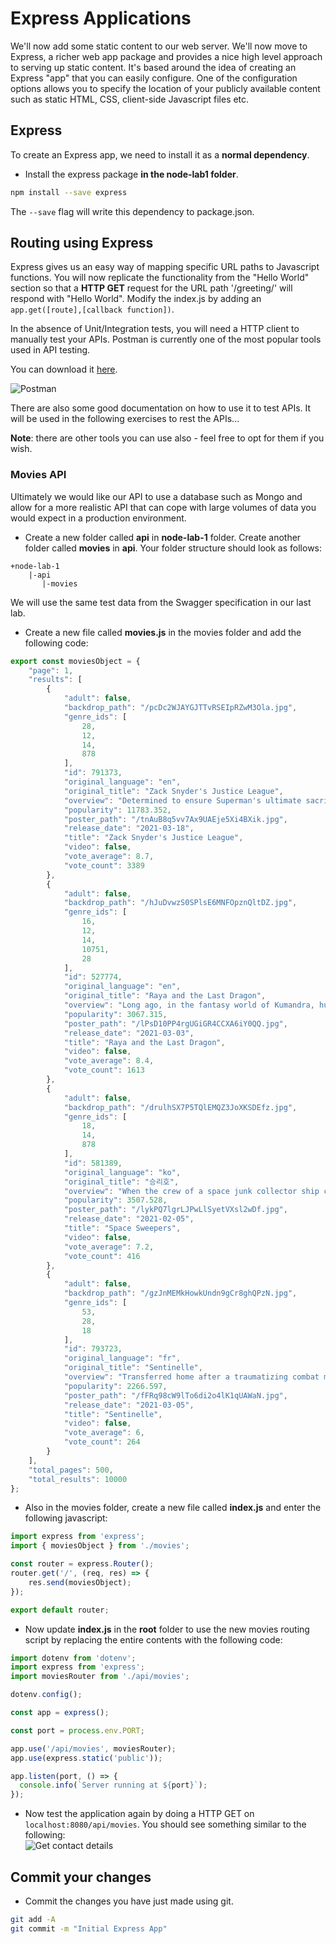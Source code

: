 # Express Applications

We'll now add some static content to our web server.  We'll now move to Express, a richer web app package and provides a nice high level approach to serving up static content. It's based around the idea of creating an Express "app" that you can easily configure. One of the configuration options allows you to specify the location of your publicly available content such as static HTML, CSS, client-side Javascript files etc.

## Express

To create an Express app, we need to install it as a **normal dependency**.

- Install the express package **in the node-lab1 folder**.

~~~bash
npm install --save express
~~~

The ``--save`` flag will write this dependency to package.json.

## Routing using Express

Express gives us an easy way of mapping specific URL paths to Javascript functions. You will now replicate the functionality from the "Hello World" section so that a **HTTP GET** request for the URL path  '/greeting/' will respond with "Hello World". Modify the index.js by adding an ``app.get([route],[callback function])``.

In the absence of Unit/Integration tests, you will need a HTTP client to manually test your APIs. Postman is currently one of the most popular tools used in API testing. 

You can download it [here](https://www.postman.com/).

![Postman](./img/postman.png)

There are also some good documentation on how to use it to test APIs. It will be used in the following exercises to rest the APIs...

**Note**: there are other tools you can use also - feel free to opt for them if you wish.


### Movies API

 Ultimately we would like our API to use a database such as Mongo and allow for a more realistic API that can cope with large volumes of data you would expect in a production environment.

- Create a new folder called **api** in **node-lab-1** folder. Create another folder called **movies** in **api**. Your folder structure should look as follows:  

~~~
+node-lab-1
    |-api
       |-movies
~~~

We will use the same test data from the Swagger specification in our last lab. 

- Create a new file called **movies.js** in the movies folder and add the following code:  

~~~javascript
export const moviesObject = {
    "page": 1,
    "results": [
        {
            "adult": false,
            "backdrop_path": "/pcDc2WJAYGJTTvRSEIpRZwM3Ola.jpg",
            "genre_ids": [
                28,
                12,
                14,
                878
            ],
            "id": 791373,
            "original_language": "en",
            "original_title": "Zack Snyder's Justice League",
            "overview": "Determined to ensure Superman's ultimate sacrifice was not in vain, Bruce Wayne aligns forces with Diana Prince with plans to recruit a team of metahumans to protect the world from an approaching threat of catastrophic proportions.",
            "popularity": 11783.352,
            "poster_path": "/tnAuB8q5vv7Ax9UAEje5Xi4BXik.jpg",
            "release_date": "2021-03-18",
            "title": "Zack Snyder's Justice League",
            "video": false,
            "vote_average": 8.7,
            "vote_count": 3389
        },
        {
            "adult": false,
            "backdrop_path": "/hJuDvwzS0SPlsE6MNFOpznQltDZ.jpg",
            "genre_ids": [
                16,
                12,
                14,
                10751,
                28
            ],
            "id": 527774,
            "original_language": "en",
            "original_title": "Raya and the Last Dragon",
            "overview": "Long ago, in the fantasy world of Kumandra, humans and dragons lived together in harmony. But when an evil force threatened the land, the dragons sacrificed themselves to save humanity. Now, 500 years later, that same evil has returned and it’s up to a lone warrior, Raya, to track down the legendary last dragon to restore the fractured land and its divided people.",
            "popularity": 3067.315,
            "poster_path": "/lPsD10PP4rgUGiGR4CCXA6iY0QQ.jpg",
            "release_date": "2021-03-03",
            "title": "Raya and the Last Dragon",
            "video": false,
            "vote_average": 8.4,
            "vote_count": 1613
        },
        {
            "adult": false,
            "backdrop_path": "/drulhSX7P5TQlEMQZ3JoXKSDEfz.jpg",
            "genre_ids": [
                18,
                14,
                878
            ],
            "id": 581389,
            "original_language": "ko",
            "original_title": "승리호",
            "overview": "When the crew of a space junk collector ship called The Victory discovers a humanoid robot named Dorothy that's known to be a weapon of mass destruction, they get involved in a risky business deal which puts their lives at stake.",
            "popularity": 3507.528,
            "poster_path": "/lykPQ7lgrLJPwLlSyetVXsl2wDf.jpg",
            "release_date": "2021-02-05",
            "title": "Space Sweepers",
            "video": false,
            "vote_average": 7.2,
            "vote_count": 416
        },
        {
            "adult": false,
            "backdrop_path": "/gzJnMEMkHowkUndn9gCr8ghQPzN.jpg",
            "genre_ids": [
                53,
                28,
                18
            ],
            "id": 793723,
            "original_language": "fr",
            "original_title": "Sentinelle",
            "overview": "Transferred home after a traumatizing combat mission, a highly trained French soldier uses her lethal skills to hunt down the man who hurt her sister.",
            "popularity": 2266.597,
            "poster_path": "/fFRq98cW9lTo6di2o4lK1qUAWaN.jpg",
            "release_date": "2021-03-05",
            "title": "Sentinelle",
            "video": false,
            "vote_average": 6,
            "vote_count": 264
        }
    ],
    "total_pages": 500,
    "total_results": 10000
};
~~~

- Also in the movies folder, create a new file called **index.js** and enter the following javascript:

~~~javascript
import express from 'express';
import { moviesObject } from './movies';

const router = express.Router(); 
router.get('/', (req, res) => {
    res.send(moviesObject);
});

export default router;
~~~


- Now update **index.js** in the **root** folder to use the new movies routing script by replacing the entire contents with the following code:

~~~javascript
import dotenv from 'dotenv';
import express from 'express';
import moviesRouter from './api/movies';

dotenv.config();

const app = express();

const port = process.env.PORT;

app.use('/api/movies', moviesRouter);
app.use(express.static('public'));

app.listen(port, () => {
  console.info(`Server running at ${port}`);
});
~~~

- Now test the application again by doing a HTTP GET on ``localhost:8080/api/movies``. You should see something similar to the following:  
![Get contact details](./img/movies.png)

## Commit your changes

- Commit the changes you have just made using git.

~~~bash
git add -A
git commit -m "Initial Express App"
~~~
